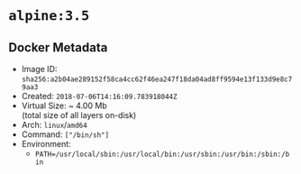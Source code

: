 # `alpine:3.5`

## Docker Metadata

- Image ID: `sha256:a2b04ae289152f58ca4cc62f46ea247f18da04ad8ff9594e13f133d9e8c79aa3`
- Created: `2018-07-06T14:16:09.783918044Z`
- Virtual Size: ~ 4.00 Mb  
  (total size of all layers on-disk)
- Arch: `linux`/`amd64`
- Command: `["/bin/sh"]`
- Environment:
  - `PATH=/usr/local/sbin:/usr/local/bin:/usr/sbin:/usr/bin:/sbin:/bin`

